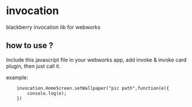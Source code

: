 invocation
==========

blackberry invocation lib for webworks

## how to use ?

Include this javascript file in your webworks app, add invoke & invoke card plugin, then just call it.

example:

```
	invocation.HomeScreen.setWallpaper("pic path",function(e){
		console.log(e);
	})
```
